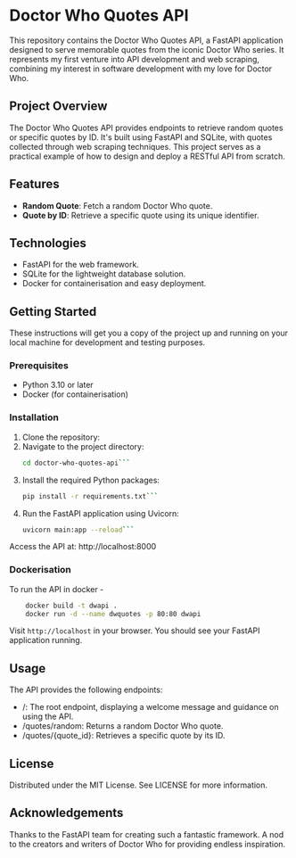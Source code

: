 # Doctor Who Quotes API

This repository contains the Doctor Who Quotes API, a FastAPI application designed to serve memorable quotes from the iconic Doctor Who series. 
It represents my first venture into API development and web scraping, combining my interest in software development with my love for Doctor Who.

## Project Overview

The Doctor Who Quotes API provides endpoints to retrieve random quotes or specific quotes by ID. It's built using FastAPI and SQLite, with quotes 
collected through web scraping techniques. This project serves as a practical example of how to design and deploy a RESTful API from scratch.

## Features

- **Random Quote**: Fetch a random Doctor Who quote.
- **Quote by ID**: Retrieve a specific quote using its unique identifier.

## Technologies

- FastAPI for the web framework.
- SQLite for the lightweight database solution.
- Docker for containerisation and easy deployment.

## Getting Started

These instructions will get you a copy of the project up and running on your local machine for development and testing purposes.

### Prerequisites

- Python 3.10 or later
- Docker (for containerisation)

### Installation

1. Clone the repository:
2. Navigate to the project directory:
    ```sh
    cd doctor-who-quotes-api```
3. Install the required Python packages:
   ```sh
   pip install -r requirements.txt```
4. Run the FastAPI application using Uvicorn:
   ```sh
   uvicorn main:app --reload```
   
Access the API at: http://localhost:8000

### Dockerisation

To run the API in docker - 
```sh
    docker build -t dwapi .
    docker run -d --name dwquotes -p 80:80 dwapi
```
Visit `http://localhost` in your browser. You should see your FastAPI application running.

## Usage

The API provides the following endpoints:
- /: The root endpoint, displaying a welcome message and guidance on using the API.
- /quotes/random: Returns a random Doctor Who quote.
- /quotes/{quote_id}: Retrieves a specific quote by its ID.

## License

Distributed under the MIT License. See LICENSE for more information.

## Acknowledgements

Thanks to the FastAPI team for creating such a fantastic framework.
A nod to the creators and writers of Doctor Who for providing endless inspiration.
